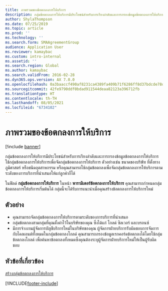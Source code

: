 ```yaml
---
title: ภาพรวมของข้อตกลงการให้บริการ
description: กลุ่มข้อตกลงการให้บริการมีประโยชน์สำหรับการเรียงลำดับและการกรองข้อมูลข้อตกลงการให้บริการ
author: ShylaThompson
ms.date: 07/25/2019
ms.topic: article
ms.prod: ''
ms.technology: ''
ms.search.form: SMAAgreementGroup
audience: Application User
ms.reviewer: kamaybac
ms.custom: intro-internal
ms.assetid: ''
ms.search.region: Global
ms.author: kamaybac
ms.search.validFrom: 2016-02-28
ms.dyn365.ops.version: AX 7.0.0
ms.openlocfilehash: 0a3baaccf490af8231ca4389fa409b71f6286ff8d37bdcde78d8af95916d55cf
ms.sourcegitcommit: 42fe9790ddf0bdad911544deaa82123a396712fb
ms.translationtype: HT
ms.contentlocale: th-TH
ms.lasthandoff: 08/05/2021
ms.locfileid: "6734102"
---
```

# <a name="service-agreements-overview"></a>ภาพรวมของข้อตกลงการให้บริการ

[!include [banner](../includes/banner.md)]

กลุ่มข้อตกลงการให้บริการมีประโยชน์สำหรับการเรียงลำดับและการกรองข้อมูลข้อตกลงการให้บริการ ใช้กลุ่มข้อตกลงการให้บริการเพื่อจัดกลุ่มข้อตกลงการให้บริการ ตัวอย่างเช่น ขนาดของบริษัท ที่ตั้งทางภูมิศาสตร์ หรือชนิดอุตสาหกรรม หรือคุณสามารถใช้กลุ่มข้อตกลงเพื่อจัดกลุ่มข้อตกลงการให้บริการตามระดับของการบริการที่นำเสนอให้แก่ลูกค้าก็ได้

ในฟิลด์ **กลุ่มข้อตกลงการให้บริการ** ในหน้า **พารามิเตอร์ข้อตกลงการให้บริการ** คุณสามารถกำหนดกลุ่มข้อตกลงการให้บริการเริ่มต้นได้ กลุ่มนี้จะได้รับการแนะนำเมื่อคุณสร้างข้อตกลงการให้บริการใหม่

## <a name="example"></a>ตัวอย่าง

-  คุณสามารถจัดกลุ่มข้อตกลงการให้บริการตามระดับของการบริการที่นำเสนอ 
-  กลุ่มข้อตกลงสามกลุ่มที่คุณตั้งค่าไว้ในบริษัทของคุณ ซึ่งได้แก่ โกลด์ ซิลเวอร์ และบรอนซ์
-  มีการจ้างงานผู้จัดการบัญชีบริการใหม่ในบริษัทของคุณ ผู้จัดการฝ่ายบริการรับผิดชอบการจัดการกับไคลเอนต์ทั้งหมดในกลุ่มข้อตกลงโกลด์ คุณสามารถกรองข้อมูลเรกคอร์ดข้อตกลงได้โดยใช้กลุ่มข้อตกลงโกลด์ เพื่อค้นหาข้อตกลงทั้งหมดซึ่งคุณต้องระบุผู้จัดการฝ่ายบริการใหม่ให้เป็นผู้รับผิดชอบ

## <a name="related-topics"></a>หัวข้อที่เกี่ยวข้อง

[สร้างกลุ่มข้อตกลงการให้บริการ](create-service-agreement-groups.md)


[!INCLUDE[footer-include](../../includes/footer-banner.md)]